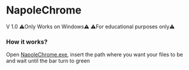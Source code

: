 # NapoleChrome
V 1.0
⚠️Only Works on Windows⚠️
⚠️For educational purposes only⚠️

### How it works?

Open [NapoleChrome.exe](), insert the path where you want your files to be and wait until the bar turn to green


